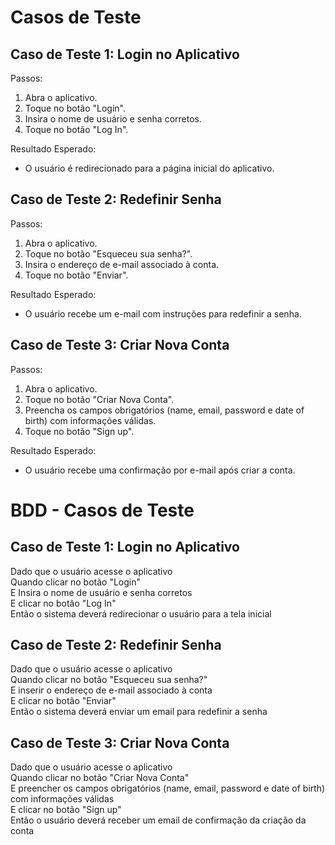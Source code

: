 # Casos de Teste

## Caso de Teste 1: Login no Aplicativo

Passos:
1. Abra o aplicativo.
2. Toque no botão "Login".
3. Insira o nome de usuário e senha corretos.
4. Toque no botão "Log In".

Resultado Esperado:
- O usuário é redirecionado para a página inicial do aplicativo.

## Caso de Teste 2: Redefinir Senha

Passos:
1. Abra o aplicativo.
2. Toque no botão "Esqueceu sua senha?".
3. Insira o endereço de e-mail associado à conta.
4. Toque no botão "Enviar".

Resultado Esperado:
- O usuário recebe um e-mail com instruções para redefinir a senha.

## Caso de Teste 3: Criar Nova Conta

Passos:
1. Abra o aplicativo.
2. Toque no botão "Criar Nova Conta".
3. Preencha os campos obrigatórios (name, email, password e date of birth) com informações válidas.
4. Toque no botão "Sign up".

Resultado Esperado:
- O usuário recebe uma confirmação por e-mail após criar a conta.

# BDD - Casos de Teste

## Caso de Teste 1: Login no Aplicativo
Dado que o usuário acesse o aplicativo  
Quando clicar no botão "Login"  
E Insira o nome de usuário e senha corretos  
E clicar no botão "Log In"  
Então o sistema deverá redirecionar o usuário para a tela inicial  

## Caso de Teste 2: Redefinir Senha

Dado que o usuário acesse o aplicativo  
Quando clicar no botão "Esqueceu sua senha?"  
E inserir o endereço de e-mail associado à conta  
E clicar no botão "Enviar"  
Então o sistema deverá enviar um email para redefinir a senha  

## Caso de Teste 3: Criar Nova Conta

Dado que o usuário acesse o aplicativo  
Quando clicar no botão "Criar Nova Conta"  
E preencher os campos obrigatórios (name, email, password e date of birth) com informações válidas  
E clicar no botão "Sign up"  
Então o usuário deverá receber um email de confirmação da criação da conta  